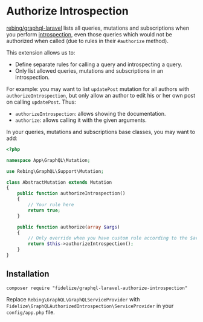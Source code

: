 # Authorize Introspection

[rebing/graphql-laravel](https://github.com/rebing/graphql-laravel) lists all
queries, mutations and subscriptions when you perform
[introspection](https://facebook.github.io/graphql/June2018/#sec-Introspection),
even those queries which would not be authorized when called (due to rules in
their `#authorize` method).

This extension allows us to:

* Define separate rules for calling a query and introspecting a query.
* Only list allowed queries, mutations and subscriptions in an introspection.

For example: you may want to list `updatePost` mutation for all authors with
`authorizeIntrospection`, but only allow an author to edit his or her own post
on calling `updatePost`. Thus:

* `authorizeIntrospection`: allows showing the documentation.
* `authorize`: allows calling it with the given arguments.

In your queries, mutations and subscriptions base classes, you may want to add:

```php
<?php

namespace App\GraphQL\Mutation;

use Rebing\GraphQL\Support\Mutation;

class AbstractMutation extends Mutation
{
    public function authorizeIntrospection()
    {
        // Your rule here
        return true;
    }

    public function authorize(array $args)
    {
        // Only override when you have custom rule according to the $args
        return $this->authorizeIntrospection();
    }
}
```

## Installation

`composer require "fidelize/graphql-laravel-authorize-introspection"`

Replace `Rebing\GraphQL\GraphQLServiceProvider` with
`Fidelize\GraphQLAuthorizedIntrospection\ServiceProvider` in your
`config/app.php` file.
